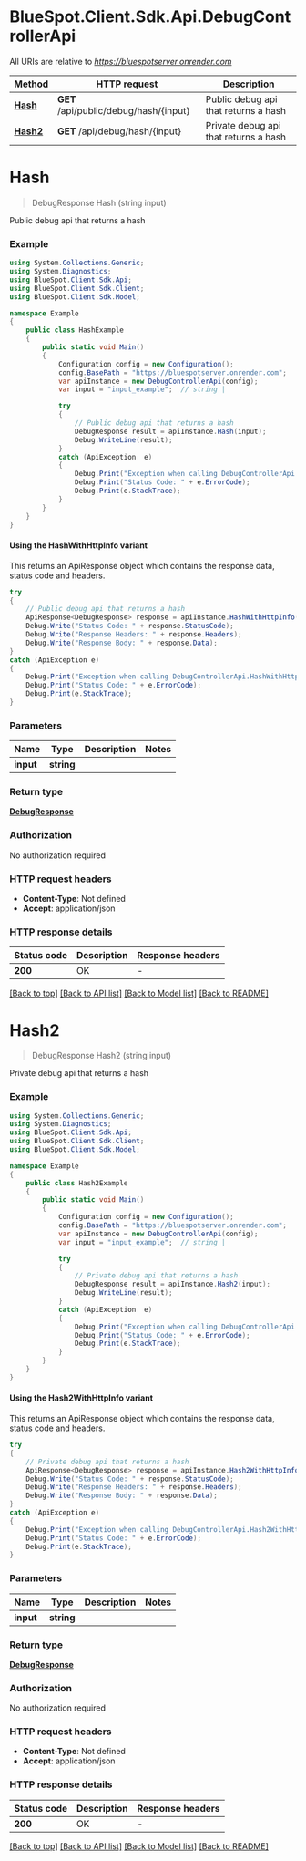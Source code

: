 # BlueSpot.Client.Sdk.Api.DebugControllerApi

All URIs are relative to *https://bluespotserver.onrender.com*

| Method | HTTP request | Description |
|--------|--------------|-------------|
| [**Hash**](DebugControllerApi.md#hash) | **GET** /api/public/debug/hash/{input} | Public debug api that returns a hash |
| [**Hash2**](DebugControllerApi.md#hash2) | **GET** /api/debug/hash/{input} | Private debug api that returns a hash |

<a id="hash"></a>
# **Hash**
> DebugResponse Hash (string input)

Public debug api that returns a hash

### Example
```csharp
using System.Collections.Generic;
using System.Diagnostics;
using BlueSpot.Client.Sdk.Api;
using BlueSpot.Client.Sdk.Client;
using BlueSpot.Client.Sdk.Model;

namespace Example
{
    public class HashExample
    {
        public static void Main()
        {
            Configuration config = new Configuration();
            config.BasePath = "https://bluespotserver.onrender.com";
            var apiInstance = new DebugControllerApi(config);
            var input = "input_example";  // string | 

            try
            {
                // Public debug api that returns a hash
                DebugResponse result = apiInstance.Hash(input);
                Debug.WriteLine(result);
            }
            catch (ApiException  e)
            {
                Debug.Print("Exception when calling DebugControllerApi.Hash: " + e.Message);
                Debug.Print("Status Code: " + e.ErrorCode);
                Debug.Print(e.StackTrace);
            }
        }
    }
}
```

#### Using the HashWithHttpInfo variant
This returns an ApiResponse object which contains the response data, status code and headers.

```csharp
try
{
    // Public debug api that returns a hash
    ApiResponse<DebugResponse> response = apiInstance.HashWithHttpInfo(input);
    Debug.Write("Status Code: " + response.StatusCode);
    Debug.Write("Response Headers: " + response.Headers);
    Debug.Write("Response Body: " + response.Data);
}
catch (ApiException e)
{
    Debug.Print("Exception when calling DebugControllerApi.HashWithHttpInfo: " + e.Message);
    Debug.Print("Status Code: " + e.ErrorCode);
    Debug.Print(e.StackTrace);
}
```

### Parameters

| Name | Type | Description | Notes |
|------|------|-------------|-------|
| **input** | **string** |  |  |

### Return type

[**DebugResponse**](DebugResponse.md)

### Authorization

No authorization required

### HTTP request headers

 - **Content-Type**: Not defined
 - **Accept**: application/json


### HTTP response details
| Status code | Description | Response headers |
|-------------|-------------|------------------|
| **200** | OK |  -  |

[[Back to top]](#) [[Back to API list]](../README.md#documentation-for-api-endpoints) [[Back to Model list]](../README.md#documentation-for-models) [[Back to README]](../README.md)

<a id="hash2"></a>
# **Hash2**
> DebugResponse Hash2 (string input)

Private debug api that returns a hash

### Example
```csharp
using System.Collections.Generic;
using System.Diagnostics;
using BlueSpot.Client.Sdk.Api;
using BlueSpot.Client.Sdk.Client;
using BlueSpot.Client.Sdk.Model;

namespace Example
{
    public class Hash2Example
    {
        public static void Main()
        {
            Configuration config = new Configuration();
            config.BasePath = "https://bluespotserver.onrender.com";
            var apiInstance = new DebugControllerApi(config);
            var input = "input_example";  // string | 

            try
            {
                // Private debug api that returns a hash
                DebugResponse result = apiInstance.Hash2(input);
                Debug.WriteLine(result);
            }
            catch (ApiException  e)
            {
                Debug.Print("Exception when calling DebugControllerApi.Hash2: " + e.Message);
                Debug.Print("Status Code: " + e.ErrorCode);
                Debug.Print(e.StackTrace);
            }
        }
    }
}
```

#### Using the Hash2WithHttpInfo variant
This returns an ApiResponse object which contains the response data, status code and headers.

```csharp
try
{
    // Private debug api that returns a hash
    ApiResponse<DebugResponse> response = apiInstance.Hash2WithHttpInfo(input);
    Debug.Write("Status Code: " + response.StatusCode);
    Debug.Write("Response Headers: " + response.Headers);
    Debug.Write("Response Body: " + response.Data);
}
catch (ApiException e)
{
    Debug.Print("Exception when calling DebugControllerApi.Hash2WithHttpInfo: " + e.Message);
    Debug.Print("Status Code: " + e.ErrorCode);
    Debug.Print(e.StackTrace);
}
```

### Parameters

| Name | Type | Description | Notes |
|------|------|-------------|-------|
| **input** | **string** |  |  |

### Return type

[**DebugResponse**](DebugResponse.md)

### Authorization

No authorization required

### HTTP request headers

 - **Content-Type**: Not defined
 - **Accept**: application/json


### HTTP response details
| Status code | Description | Response headers |
|-------------|-------------|------------------|
| **200** | OK |  -  |

[[Back to top]](#) [[Back to API list]](../README.md#documentation-for-api-endpoints) [[Back to Model list]](../README.md#documentation-for-models) [[Back to README]](../README.md)

